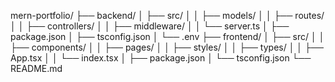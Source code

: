 mern-portfolio/
├── backend/
│   ├── src/
│   │   ├── models/
│   │   ├── routes/
│   │   ├── controllers/
│   │   ├── middleware/
│   │   └── server.ts
│   ├── package.json
│   ├── tsconfig.json
│   └── .env
├── frontend/
│   ├── src/
│   │   ├── components/
│   │   ├── pages/
│   │   ├── styles/
│   │   ├── types/
│   │   ├── App.tsx
│   │   └── index.tsx
│   ├── package.json
│   └── tsconfig.json
└── README.md